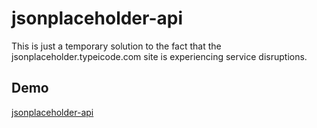 # jsonplaceholder-api

This is just a temporary solution to the fact that the jsonplaceholder.typeicode.com site is experiencing service disruptions.

## Demo

[jsonplaceholder-api](https://ds-jsonplaceholder-api.herokuapp.com/)